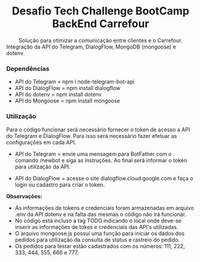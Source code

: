 <h1 align="center">Desafio Tech Challenge BootCamp BackEnd Carrefour</h1>

<div align="center">Solução para otimizar a comunicação entre clientes e o Carrefour.</div>

<div>Integração da API do Telegram, DialogFlow, MongoDB (mongoose) e dotenv.</div>

### Dependências
- API do Telegram = npm i node-telegram-bot-api
- API do DialogFlow = npm install dialogflow
- API do dotenv = npm install dotenv
- API do Mongoose = npm install mongoose

### Utilização
Para o código funcionar será necessário fornecer o token de acesso a API do Telegram e DialogFlow.
Para isso será necessário fazer efetuar as configurações em cada API.

- API do Telegram = envie uma mensagem para BotFather com o comando /newbot e siga as instruções. Ao final será informar o token para utilização da API.

- API do DialogFlow = acesse o site dialogflow.cloud.google.com e faça o login ou cadastro para criar o token.

**Observações:** 
   - As informações de tokens e credenciais foram armazenadas em arquivo .env da API dotenv e na falta das mesmas o código não irá funcionar.
   - No código está incluso a tag TODO indicando o local onde deve-se inserir as informações de tokes e credenciais das API's utilizadas.
   - O arquivo mongoose.js possuí uma função para iniciar os dados dos pedidos para utilização da consulta de status e rastreio do pedido.
   - Os pedidos para testar estão cadastrados com os números: 111, 222, 333, 444, 555, 666 e 777.
